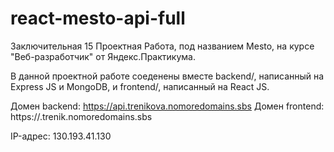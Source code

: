 # react-mesto-api-full

Заключительная 15 Проектная Работа, под названием Mesto, на курсе "Веб-разработчик" от Яндекс.Практикума.

В данной проектной работе соеденены вместе backend/, написанный на Express JS и MongoDB, и frontend/, написанный на React JS. 

Домен backend: https://api.trenikova.nomoredomains.sbs
Домен frontend: https://.trenik.nomoredomains.sbs

IP-адрес: 130.193.41.130
